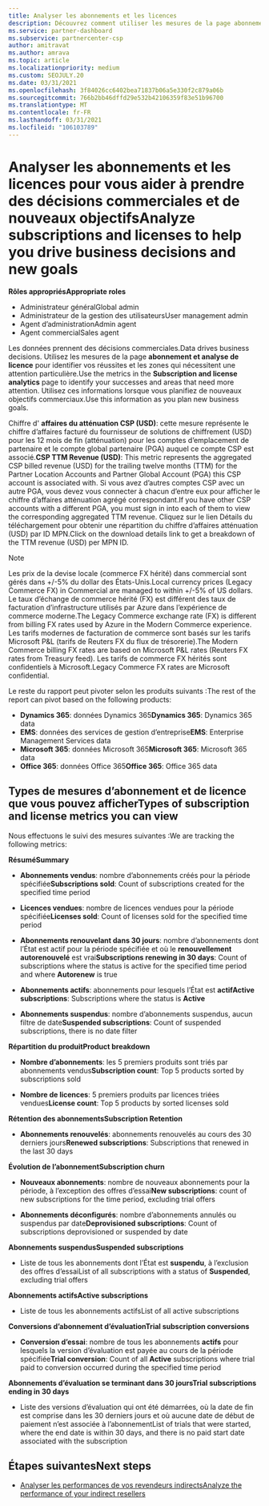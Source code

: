 ```yaml
---
title: Analyser les abonnements et les licences
description: Découvrez comment utiliser les mesures de la page abonnement et analyse de licence pour identifier vos réussites et les zones qui nécessitent une attention particulière.
ms.service: partner-dashboard
ms.subservice: partnercenter-csp
author: amitravat
ms.author: amrava
ms.topic: article
ms.localizationpriority: medium
ms.custom: SEOJULY.20
ms.date: 03/31/2021
ms.openlocfilehash: 3f84026cc6402bea71837b06a5e330f2c879a06b
ms.sourcegitcommit: 766b2bb46dffd29e532b42106359f83e51b96700
ms.translationtype: MT
ms.contentlocale: fr-FR
ms.lasthandoff: 03/31/2021
ms.locfileid: "106103789"
---
```

# <a name="analyze-subscriptions-and-licenses-to-help-you-drive-business-decisions-and-new-goals"></a><span data-ttu-id="67221-103">Analyser les abonnements et les licences pour vous aider à prendre des décisions commerciales et de nouveaux objectifs</span><span class="sxs-lookup"><span data-stu-id="67221-103">Analyze subscriptions and licenses to help you drive business decisions and new goals</span></span>

<span data-ttu-id="67221-104">**Rôles appropriés**</span><span class="sxs-lookup"><span data-stu-id="67221-104">**Appropriate roles**</span></span>

- <span data-ttu-id="67221-105">Administrateur général</span><span class="sxs-lookup"><span data-stu-id="67221-105">Global admin</span></span>
- <span data-ttu-id="67221-106">Administrateur de la gestion des utilisateurs</span><span class="sxs-lookup"><span data-stu-id="67221-106">User management admin</span></span>
- <span data-ttu-id="67221-107">Agent d’administration</span><span class="sxs-lookup"><span data-stu-id="67221-107">Admin agent</span></span>
- <span data-ttu-id="67221-108">Agent commercial</span><span class="sxs-lookup"><span data-stu-id="67221-108">Sales agent</span></span>

<span data-ttu-id="67221-109">Les données prennent des décisions commerciales.</span><span class="sxs-lookup"><span data-stu-id="67221-109">Data drives business decisions.</span></span> <span data-ttu-id="67221-110">Utilisez les mesures de la page **abonnement et analyse de licence** pour identifier vos réussites et les zones qui nécessitent une attention particulière.</span><span class="sxs-lookup"><span data-stu-id="67221-110">Use the metrics in the **Subscription and license analytics** page to identify your successes and areas that need more attention.</span></span> <span data-ttu-id="67221-111">Utilisez ces informations lorsque vous planifiez de nouveaux objectifs commerciaux.</span><span class="sxs-lookup"><span data-stu-id="67221-111">Use this information as you plan new business goals.</span></span>

<span data-ttu-id="67221-112">Chiffre d' **affaires du atténuation CSP (USD)**: cette mesure représente le chiffre d’affaires facturé du fournisseur de solutions de chiffrement (USD) pour les 12 mois de fin (atténuation) pour les comptes d’emplacement de partenaire et le compte global partenaire (PGA) auquel ce compte CSP est associé.</span><span class="sxs-lookup"><span data-stu-id="67221-112">**CSP TTM Revenue (USD)**: This metric represents the aggregated CSP billed revenue (USD) for the trailing twelve months (TTM) for the Partner Location Accounts and Partner Global Account (PGA) this CSP account is associated with.</span></span> <span data-ttu-id="67221-113">Si vous avez d’autres comptes CSP avec un autre PGA, vous devez vous connecter à chacun d’entre eux pour afficher le chiffre d’affaires atténuation agrégé correspondant.</span><span class="sxs-lookup"><span data-stu-id="67221-113">If you have other CSP accounts with a different PGA, you must sign in into each of them to view the corresponding aggregated TTM revenue.</span></span>  <span data-ttu-id="67221-114">Cliquez sur le lien Détails du téléchargement pour obtenir une répartition du chiffre d’affaires atténuation (USD) par ID MPN.</span><span class="sxs-lookup"><span data-stu-id="67221-114">Click on the download details link to get a breakdown of the TTM revenue (USD) per MPN ID.</span></span>

>[!NOTE]
><span data-ttu-id="67221-115">Les prix de la devise locale (commerce FX hérité) dans commercial sont gérés dans +/-5% du dollar des États-Unis.</span><span class="sxs-lookup"><span data-stu-id="67221-115">Local currency prices (Legacy Commerce FX) in Commercial are managed to within +/-5% of US dollars.</span></span> <span data-ttu-id="67221-116">Le taux d’échange de commerce hérité (FX) est différent des taux de facturation d’infrastructure utilisés par Azure dans l’expérience de commerce moderne.</span><span class="sxs-lookup"><span data-stu-id="67221-116">The Legacy Commerce exchange rate (FX) is different from billing FX rates used by Azure in the Modern Commerce experience.</span></span> <span data-ttu-id="67221-117">Les tarifs modernes de facturation de commerce sont basés sur les tarifs Microsoft P&L (tarifs de Reuters FX du flux de trésorerie).</span><span class="sxs-lookup"><span data-stu-id="67221-117">The Modern Commerce billing FX rates are based on Microsoft P&L rates (Reuters FX rates from Treasury feed).</span></span> <span data-ttu-id="67221-118">Les tarifs de commerce FX hérités sont confidentiels à Microsoft.</span><span class="sxs-lookup"><span data-stu-id="67221-118">Legacy Commerce FX rates are Microsoft confidential.</span></span>


<span data-ttu-id="67221-119">Le reste du rapport peut pivoter selon les produits suivants :</span><span class="sxs-lookup"><span data-stu-id="67221-119">The rest of the report can pivot based on the following products:</span></span>

 - <span data-ttu-id="67221-120">**Dynamics 365**: données Dynamics 365</span><span class="sxs-lookup"><span data-stu-id="67221-120">**Dynamics 365**: Dynamics 365 data</span></span>  
 - <span data-ttu-id="67221-121">**EMS**: données des services de gestion d’entreprise</span><span class="sxs-lookup"><span data-stu-id="67221-121">**EMS**: Enterprise Management Services data</span></span>  
 - <span data-ttu-id="67221-122">**Microsoft 365**: données Microsoft 365</span><span class="sxs-lookup"><span data-stu-id="67221-122">**Microsoft 365**: Microsoft 365 data</span></span>  
 - <span data-ttu-id="67221-123">**Office 365**: données Office 365</span><span class="sxs-lookup"><span data-stu-id="67221-123">**Office 365**: Office 365 data</span></span>  


## <a name="types-of-subscription-and-license-metrics-you-can-view"></a><span data-ttu-id="67221-124">Types de mesures d’abonnement et de licence que vous pouvez afficher</span><span class="sxs-lookup"><span data-stu-id="67221-124">Types of subscription and license metrics you can view</span></span>

<span data-ttu-id="67221-125">Nous effectuons le suivi des mesures suivantes :</span><span class="sxs-lookup"><span data-stu-id="67221-125">We are tracking the following metrics:</span></span>

<span data-ttu-id="67221-126">**Résumé**</span><span class="sxs-lookup"><span data-stu-id="67221-126">**Summary**</span></span>  
 - <span data-ttu-id="67221-127">**Abonnements vendus**: nombre d’abonnements créés pour la période spécifiée</span><span class="sxs-lookup"><span data-stu-id="67221-127">**Subscriptions sold**: Count of subscriptions created for the specified time period</span></span>  
  
 - <span data-ttu-id="67221-128">**Licences vendues**: nombre de licences vendues pour la période spécifiée</span><span class="sxs-lookup"><span data-stu-id="67221-128">**Licenses sold**: Count of licenses sold for the specified time period</span></span>  
  
 - <span data-ttu-id="67221-129">**Abonnements renouvelant dans 30 jours**: nombre d’abonnements dont l’État est actif pour la période spécifiée et où le **renouvellement autorenouvelé** est vrai</span><span class="sxs-lookup"><span data-stu-id="67221-129">**Subscriptions renewing in 30 days**: Count of subscriptions where the status is active for the specified time period and where **Autorenew** is true</span></span>
 
 - <span data-ttu-id="67221-130">**Abonnements actifs**: abonnements pour lesquels l’État est **actif**</span><span class="sxs-lookup"><span data-stu-id="67221-130">**Active subscriptions**: Subscriptions where the status is **Active**</span></span>  
 
 - <span data-ttu-id="67221-131">**Abonnements suspendus**: nombre d’abonnements suspendus, aucun filtre de date</span><span class="sxs-lookup"><span data-stu-id="67221-131">**Suspended subscriptions**: Count of suspended subscriptions, there is no date filter</span></span>  

<span data-ttu-id="67221-132">**Répartition du produit**</span><span class="sxs-lookup"><span data-stu-id="67221-132">**Product breakdown**</span></span>
  
 - <span data-ttu-id="67221-133">**Nombre d’abonnements**: les 5 premiers produits sont triés par abonnements vendus</span><span class="sxs-lookup"><span data-stu-id="67221-133">**Subscription count**: Top 5 products sorted by subscriptions sold</span></span>  
 
 - <span data-ttu-id="67221-134">**Nombre de licences**: 5 premiers produits par licences triées vendues</span><span class="sxs-lookup"><span data-stu-id="67221-134">**License count**: Top 5 products by sorted licenses sold</span></span>

<span data-ttu-id="67221-135">**Rétention des abonnements**</span><span class="sxs-lookup"><span data-stu-id="67221-135">**Subscription Retention**</span></span>

 - <span data-ttu-id="67221-136">**Abonnements renouvelés**: abonnements renouvelés au cours des 30 derniers jours</span><span class="sxs-lookup"><span data-stu-id="67221-136">**Renewed subscriptions**: Subscriptions that renewed in the last 30 days</span></span>  

<span data-ttu-id="67221-137">**Évolution de l’abonnement**</span><span class="sxs-lookup"><span data-stu-id="67221-137">**Subscription churn**</span></span>  
 - <span data-ttu-id="67221-138">**Nouveaux abonnements**: nombre de nouveaux abonnements pour la période, à l’exception des offres d’essai</span><span class="sxs-lookup"><span data-stu-id="67221-138">**New subscriptions**: count of new subscriptions for the time period, excluding trial offers</span></span>  
 
 - <span data-ttu-id="67221-139">**Abonnements déconfigurés**: nombre d’abonnements annulés ou suspendus par date</span><span class="sxs-lookup"><span data-stu-id="67221-139">**Deprovisioned subscriptions**: Count of subscriptions deprovisioned or suspended by date</span></span>  

<span data-ttu-id="67221-140">**Abonnements suspendus**</span><span class="sxs-lookup"><span data-stu-id="67221-140">**Suspended subscriptions**</span></span> 
 
 - <span data-ttu-id="67221-141">Liste de tous les abonnements dont l’État est **suspendu**, à l’exclusion des offres d’essai</span><span class="sxs-lookup"><span data-stu-id="67221-141">List of all subscriptions with a status of **Suspended**, excluding trial offers</span></span>  
  
<span data-ttu-id="67221-142">**Abonnements actifs**</span><span class="sxs-lookup"><span data-stu-id="67221-142">**Active subscriptions**</span></span>

 - <span data-ttu-id="67221-143">Liste de tous les abonnements actifs</span><span class="sxs-lookup"><span data-stu-id="67221-143">List of all active subscriptions</span></span>  

<span data-ttu-id="67221-144">**Conversions d’abonnement d’évaluation**</span><span class="sxs-lookup"><span data-stu-id="67221-144">**Trial subscription conversions**</span></span>  

 - <span data-ttu-id="67221-145">**Conversion d’essai**: nombre de tous les abonnements **actifs** pour lesquels la version d’évaluation est payée au cours de la période spécifiée</span><span class="sxs-lookup"><span data-stu-id="67221-145">**Trial conversion**: Count of all **Active** subscriptions where trial paid to conversion occurred during the specified time period</span></span>  

<span data-ttu-id="67221-146">**Abonnements d’évaluation se terminant dans 30 jours**</span><span class="sxs-lookup"><span data-stu-id="67221-146">**Trial subscriptions ending in 30 days**</span></span>  

 - <span data-ttu-id="67221-147">Liste des versions d’évaluation qui ont été démarrées, où la date de fin est comprise dans les 30 derniers jours et où aucune date de début de paiement n’est associée à l’abonnement</span><span class="sxs-lookup"><span data-stu-id="67221-147">List of trials that were started, where the end date is within 30 days, and there is no paid start date associated with the subscription</span></span>  



## <a name="next-steps"></a><span data-ttu-id="67221-148">Étapes suivantes</span><span class="sxs-lookup"><span data-stu-id="67221-148">Next steps</span></span>

- [<span data-ttu-id="67221-149">Analyser les performances de vos revendeurs indirects</span><span class="sxs-lookup"><span data-stu-id="67221-149">Analyze the performance of your indirect resellers</span></span>](analyze-indirect-resellers.md)